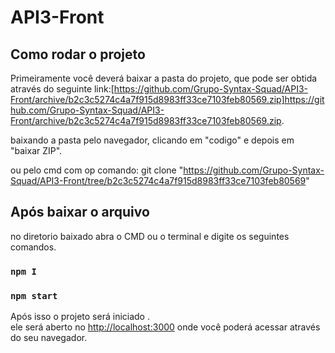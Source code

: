 # API3-Front

## Como rodar o projeto

Primeiramente você deverá baixar a  pasta do projeto, que pode ser obtida através do seguinte link:[https://github.com/Grupo-Syntax-Squad/API3-Front/archive/b2c3c5274c4a7f915d8983ff33ce7103feb80569.zip]https://github.com/Grupo-Syntax-Squad/API3-Front/archive/b2c3c5274c4a7f915d8983ff33ce7103feb80569.zip.

baixando a pasta pelo navegador, clicando em "codigo" e depois em "baixar ZIP".

ou pelo cmd com op comando: git clone "https://github.com/Grupo-Syntax-Squad/API3-Front/tree/b2c3c5274c4a7f915d8983ff33ce7103feb80569"

## Após baixar o arquivo

no diretorio baixado abra o CMD ou o terminal e digite os seguintes comandos.

### `npm I`

### `npm start`

Após isso o projeto será iniciado .\
ele será aberto no [http://localhost:3000](http://localhost:3000) onde você poderá acessar através do seu navegador.